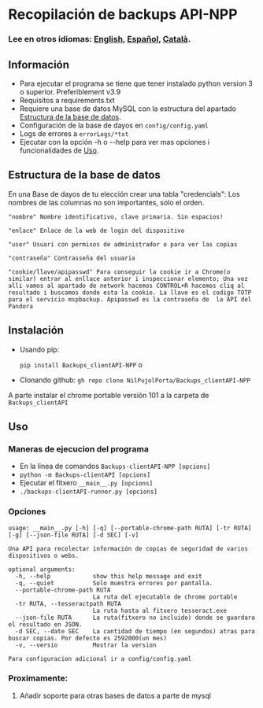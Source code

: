 # Recopilación de backups API-NPP

### **Lee en otros idiomas: [English](README.md), [Español](README.ES-es.md), [Català](README.CA-ca.md).**

## Información
- Para ejecutar el programa se tiene que tener instalado python version 3 o superior. Preferiblement v3.9
- Requisitos a requirements.txt
- Requiere una base de datos MySQL con la estructura del apartado [Estructura de la base de datos](#estructura-de-la-base-de-datos).
- Configuración de la base de dayos en `config/config.yaml`
- Logs de errores a `errorLogs/*txt`
- Ejecutar con la opción -h o --help para ver mas opciones i funcionalidades de [Uso](#Uso).


## Estructura de la base de datos
En una Base de dayos de tu elección crear una tabla "credencials":
Los nombres de las columnas no son importantes, solo el orden.
```
"nombre" Nombre identificativo, clave primaria. Sin espacios!

"enlace" Enlace de la web de login del dispositivo

"user" Usuari con permisos de administrador o para ver las copias

"contraseña" Contrasseña del usuaria

"cookie/llave/apipasswd" Para conseguir la cookie ir a Chrome(o similar) entrar al enllace anterior i inspeccionar elemento; Una vez alli vamos al apartado de network hacemos CONTROL+R hacemos cliq al resultado i buscamos donde esta la cookie. La llave es el codigo TOTP para el servicio mspbackup. Apipasswd es la contraseña de  la API del Pandora
```

## Instalación

- Usando pip:

  ```pip install Backups_clientAPI-NPP```
  o
- Clonando github:
  ```gh repo clone NilPujolPorta/Backups_clientAPI-NPP```

A parte instalar el chrome portable versión 101 a la carpeta de `Backups_clientAPI`


## Uso
### Maneras de ejecucion del programa
- En la linea de comandos `Backups-clientAPI-NPP [opcions]`
- ```python -m Backups-clientAPI [opcions]```
- Ejecutar el fitxero `__main__.py [opcions]`
- ```./backups-clientAPI-runner.py [opcions] ```

### Opciones
```
usage: __main__.py [-h] [-q] [--portable-chrome-path RUTA] [-tr RUTA] [-g] [--json-file RUTA] [-d SEC] [-v]

Una API para recolectar información de copias de seguridad de varios dispositivos o webs.

optional arguments:
  -h, --help            show this help message and exit
  -q, --quiet           Solo muestra errores por pantalla.
  --portable-chrome-path RUTA
                        La ruta del ejecutable de chrome portable
  -tr RUTA, --tesseractpath RUTA
                        La ruta hasta al fitxero tesseract.exe
  --json-file RUTA      La ruta(fitxero no incluido) donde se guardara el resultado en JSON.
  -d SEC, --date SEC    La cantidad de tiempo (en segundos) atras para buscar copias. Por defecto es 2592000(un mes)
  -v, --versio          Mostrar la version

Para configuracion adicional ir a config/config.yaml
```

### Proximamente:
1. Añadir soporte para otras bases de datos a parte de mysql
